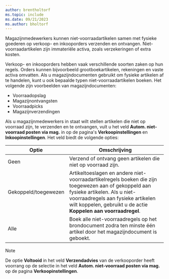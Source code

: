 ```yaml
---
author: brentholtorf
ms.topic: include
ms.date: 09/21/2023
ms.author: bholtorf
---
```


Magazijnmedewerkers kunnen niet-voorraadartikelen samen met fysieke goederen op verkoop- en inkooporders verzenden en ontvangen. Niet-voorraadartikelen zijn immateriële activa, zoals verzekeringen of extra kosten.

Verkoop- en inkooporders hebben vaak verschillende soorten zaken op hun regels. Orders kunnen bijvoorbeeld grootboekartikelen, rekeningen en vaste activa omvatten. Als u magazijndocumenten gebruikt om fysieke artikelen af te handelen, kunt u ook bepaalde typen niet-voorraadartikelen boeken. Het volgende zijn voorbeelden van magazijndocumenten:

* Voorraadopslag
* Magazijnontvangsten
* Voorraadpicks
* Magazijnverzendingen

Als u magazijnmedewerkers in staat wilt stellen artikelen die niet op voorraad zijn, te verzenden en te ontvangen, vult u het veld **Autom. niet-voorraad posten via mag.** in op de pagina's **Verkoopinstellingen** en **Inkoopinstellingen**. Het veld biedt de volgende opties:

|Optie  |Omschrijving  |
|---------|---------|
|Geen     |Verzend of ontvang geen artikelen die niet op voorraad zijn.         |
|Gekoppeld/toegewezen     | Artikeltoeslagen en andere niet-voorraadartikelregels boeken die zijn toegewezen aan of gekoppeld aan fysieke artikelen. Als u niet-voorraadregels aan fysieke artikelen wilt koppelen, gebruikt u de actie **Koppelen aan voorraadregel**.        |
|Alle     | Boek alle niet-voorraadregels op het brondocument zodra ten minste één artikel door het magazijndocument is geboekt.        |

> [!NOTE]
> De optie **Voltooid** in het veld **Verzendadvies** van de verkooporder heeft voorrang op de selectie in het veld **Autom. niet-voorraad posten via mag.** op de pagina **Verkoopinstellingen**.